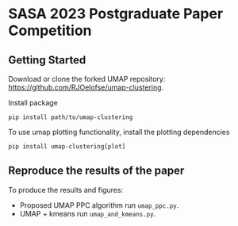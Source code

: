 # SASA 2023 Postgraduate Paper Competition

## Getting Started

Download or clone the forked UMAP repository: https://github.com/RJOelofse/umap-clustering.

Install package
```
pip install path/to/umap-clustering
```

To use umap plotting functionality, install the plotting dependencies
```
pip install umap-clustering[plot]
```

## Reproduce the results of the paper
To produce the results and figures:
* Proposed UMAP PPC algorithm run `umap_ppc.py`.
* UMAP + kmeans run `umap_and_kmeans.py`.
